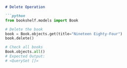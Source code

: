 ```markdown
# Delete Operation

```python
from bookshelf.models import Book

# Delete the book
book = Book.objects.get(title="Nineteen Eighty-Four")
book.delete()

# Check all books
Book.objects.all()
# Expected Output:
# <QuerySet []>
